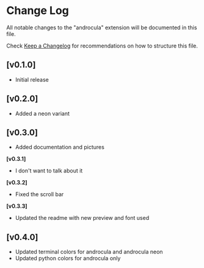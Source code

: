 # Change Log

All notable changes to the "androcula" extension will be documented in this file.

Check [Keep a Changelog](http://keepachangelog.com/) for recommendations on how to structure this file.

## [v0.1.0]

- Initial release

## [v0.2.0]

- Added a neon variant

## [v0.3.0]

- Added documentation and pictures

**[v0.3.1]**

- I don't want to talk about it

**[v0.3.2]**

- Fixed the scroll bar

**[v0.3.3]**

- Updated the readme with new preview and font used

## [v0.4.0]

- Updated terminal colors for androcula and androcula neon
- Updated python colors for androcula only

